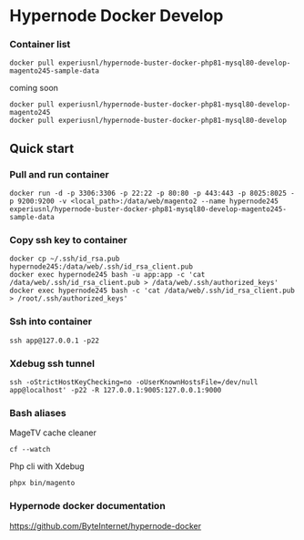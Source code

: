 
# Hypernode Docker Develop

### Container list

```
docker pull experiusnl/hypernode-buster-docker-php81-mysql80-develop-magento245-sample-data
```

coming soon
```
docker pull experiusnl/hypernode-buster-docker-php81-mysql80-develop-magento245
docker pull experiusnl/hypernode-buster-docker-php81-mysql80-develop
```

## Quick start

### Pull and run container

```
docker run -d -p 3306:3306 -p 22:22 -p 80:80 -p 443:443 -p 8025:8025 -p 9200:9200 -v <local_path>:/data/web/magento2 --name hypernode245 experiusnl/hypernode-buster-docker-php81-mysql80-develop-magento245-sample-data
```

### Copy ssh key to container

```
docker cp ~/.ssh/id_rsa.pub hypernode245:/data/web/.ssh/id_rsa_client.pub 
docker exec hypernode245 bash -u app:app -c 'cat /data/web/.ssh/id_rsa_client.pub > /data/web/.ssh/authorized_keys'
docker exec hypernode245 bash -c 'cat /data/web/.ssh/id_rsa_client.pub > /root/.ssh/authorized_keys'
```

### Ssh into container
```
ssh app@127.0.0.1 -p22
```

### Xdebug ssh tunnel

```
ssh -oStrictHostKeyChecking=no -oUserKnownHostsFile=/dev/null app@localhost' -p22 -R 127.0.0.1:9005:127.0.0.1:9000
```

### Bash aliases

MageTV cache cleaner
```
cf --watch 
```

Php cli with Xdebug
```
phpx bin/magento
```

### Hypernode docker documentation
https://github.com/ByteInternet/hypernode-docker
